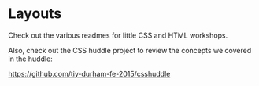 # Layouts

Check out the various readmes for little CSS and HTML workshops.

Also, check out the CSS huddle project to review the concepts we covered in the
 huddle:

https://github.com/tiy-durham-fe-2015/csshuddle
